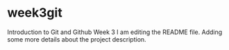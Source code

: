 # week3git
Introduction to Git and Github Week 3
I am editing the README file. Adding some more details about the project description.
